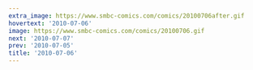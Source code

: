 ```yaml
---
extra_image: https://www.smbc-comics.com/comics/20100706after.gif
hovertext: '2010-07-06'
image: https://www.smbc-comics.com/comics/20100706.gif
next: '2010-07-07'
prev: '2010-07-05'
title: '2010-07-06'
---
```


